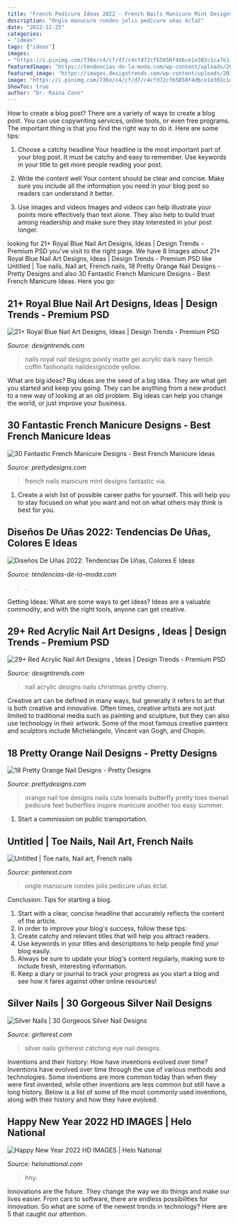 ```yaml
---
title: "French Pedicure Ideas 2022 - French Nails Manicure Mint Designs Fantastic Via"
description: "Ongle manucure rondes jolis pedicure uñas éclat"
date: "2022-12-25"
categories:
- "ideas"
tags: ["ideas"]
images:
- "https://i.pinimg.com/736x/c4/cf/d7/c4cfd72cf65850f4d6ce1e302c1ca7e1--black-nail-tips-black-french-manicure.jpg"
featuredImage: "https://tendencias-de-la-moda.com/wp-content/uploads/2017/12/diseños-de-uñas-2018-1-768x399.jpg"
featured_image: "https://images.designtrends.com/wp-content/uploads/2016/03/01125542/Christmas-Nail-Art-Looks-So-Pretty.jpg"
image: "https://i.pinimg.com/736x/c4/cf/d7/c4cfd72cf65850f4d6ce1e302c1ca7e1--black-nail-tips-black-french-manicure.jpg"
ShowToc: true
author: "Dr. Raina Conn"
---
```



How to create a blog post?
There are a variety of ways to create a blog post. You can use copywriting services, online tools, or even free programs. The important thing is that you find the right way to do it. Here are some tips:
1. Choose a catchy headline
Your headline is the most important part of your blog post. It must be catchy and easy to remember. Use keywords in your title to get more people reading your post.

2. Write the content well
Your content should be clear and concise. Make sure you include all the information you need in your blog post so readers can understand it better.

3. Use images and videos
Images and videos can help illustrate your points more effectively than text alone. They also help to build trust among readership and make sure they stay interested in your post longer.


	

		
looking for 21+ Royal Blue Nail Art Designs, Ideas | Design Trends - Premium PSD you've visit to the right page. We have 8 Images about 21+ Royal Blue Nail Art Designs, Ideas | Design Trends - Premium PSD like Untitled | Toe nails, Nail art, French nails, 18 Pretty Orange Nail Designs - Pretty Designs and also 30 Fantastic French Manicure Designs - Best French Manicure Ideas. Here you go:
		
    
## 21+ Royal Blue Nail Art Designs, Ideas | Design Trends - Premium PSD

<img loading=lazy src="https://images.designtrends.com/wp-content/uploads/2016/04/16070826/Pointy-Royal-Blue-Matte-Nails.jpg" onerror="this.onerror=null;this.src='https://tse4.mm.bing.net/th?id=OIP.lNrnkBmcIPPCmRJm6j_y_QHaJQ&amp;pid=15.1';" alt="21+ Royal Blue Nail Art Designs, Ideas | Design Trends - Premium PSD">

_Source: designtrends.com_

>nails royal nail designs pointy matte gel acrylic dark navy french coffin fashonails naildesigncode yellow. 

	

What are big ideas?
Big ideas are the seed of a big idea. They are what get you started and keep you going. They can be anything from a new product to a new way of looking at an old problem. Big ideas can help you change the world, or just improve your business.

    
## 30 Fantastic French Manicure Designs - Best French Manicure Ideas

<img loading=lazy src="http://www.prettydesigns.com/wp-content/uploads/2014/07/MInt-French-Nails.jpg" onerror="this.onerror=null;this.src='https://tse3.mm.bing.net/th?id=OIP.6GqfnnO7WvFrPf2zqyGCWwHaLx&amp;pid=15.1';" alt="30 Fantastic French Manicure Designs - Best French Manicure Ideas">

_Source: prettydesigns.com_

>french nails manicure mint designs fantastic via. 

	

1. Create a wish list of possible career paths for yourself. This will help you to stay focused on what you want and not on what others may think is best for you. 

    
## Diseños De Uñas 2022: Tendencias De Uñas, Colores E Ideas

<img loading=lazy src="https://tendencias-de-la-moda.com/wp-content/uploads/2017/12/diseños-de-uñas-2018-1-768x399.jpg" onerror="this.onerror=null;this.src='https://tse1.mm.bing.net/th?id=OIP.lyqPwUcytTVZ4Cd7xqk7DgHaD2&amp;pid=15.1';" alt="Diseños De Uñas 2022: Tendencias De Uñas, Colores E Ideas">

_Source: tendencias-de-la-moda.com_

>. 

	

Getting Ideas: What are some ways to get ideas?
Ideas are a valuable commodity, and with the right tools, anyone can get creative.

    
## 29+ Red Acrylic Nail Art Designs , Ideas | Design Trends - Premium PSD

<img loading=lazy src="https://images.designtrends.com/wp-content/uploads/2016/03/01125542/Christmas-Nail-Art-Looks-So-Pretty.jpg" onerror="this.onerror=null;this.src='https://tse3.mm.bing.net/th?id=OIP.Ma_XMffeNdJhIhXqxQQdKAHaJQ&amp;pid=15.1';" alt="29+ Red Acrylic Nail Art Designs , Ideas | Design Trends - Premium PSD">

_Source: designtrends.com_

>nail acrylic designs nails christmas pretty cherry. 

	

Creative art can be defined in many ways, but generally it refers to art that is both creative and innovative. Often times, creative artists are not just limited to traditional media such as painting and sculpture, but they can also use technology in their artwork. Some of the most famous creative painters and sculptors include Michelangelo, Vincent van Gogh, and Chopin.

    
## 18 Pretty Orange Nail Designs - Pretty Designs

<img loading=lazy src="http://www.prettydesigns.com/wp-content/uploads/2014/08/Orange-Nail-Design-for-Toenails.jpg" onerror="this.onerror=null;this.src='https://tse4.mm.bing.net/th?id=OIP.JsE3cHBFfWvRMwohEjpgVwHaJ7&amp;pid=15.1';" alt="18 Pretty Orange Nail Designs - Pretty Designs">

_Source: prettydesigns.com_

>orange nail toe designs nails cute toenails butterfly pretty toes toenail pedicure feet butterflies inspire manicure another too easy summer. 

	

1) Start a commission on public transportation.

    
## Untitled | Toe Nails, Nail Art, French Nails

<img loading=lazy src="https://i.pinimg.com/736x/c4/cf/d7/c4cfd72cf65850f4d6ce1e302c1ca7e1--black-nail-tips-black-french-manicure.jpg" onerror="this.onerror=null;this.src='https://tse1.mm.bing.net/th?id=OIP.FmW_T8ZxORCYxcwETBZSJAHaJ4&amp;pid=15.1';" alt="Untitled | Toe nails, Nail art, French nails">

_Source: pinterest.com_

>ongle manucure rondes jolis pedicure uñas éclat. 

	

Conclusion: Tips for starting a blog.
1. Start with a clear, concise headline that accurately reflects the content of the article.
2. In order to improve your blog's success, follow these tips: 
3. Create catchy and relevant titles that will help you attract readers. 
4. Use keywords in your titles and descriptions to help people find your blog easily. 
5. Always be sure to update your blog's content regularly, making sure to include fresh, interesting information. 
6. Keep a diary or journal to track your progress as you start a blog and see how it fares against other online resources!

    
## Silver Nails | 30 Gorgeous Silver Nail Designs

<img loading=lazy src="https://girlterest.com/wp-content/uploads/2017/07/silver-nails-696x522.jpg" onerror="this.onerror=null;this.src='https://tse3.mm.bing.net/th?id=OIP.lrJ7PX4oPnLytwnpz7fySgHaFj&amp;pid=15.1';" alt="Silver Nails | 30 Gorgeous Silver Nail Designs">

_Source: girlterest.com_

>silver nails girlterest catching eye nail designs. 

	

Inventions and their history: How have inventions evolved over time?
Inventions have evolved over time through the use of various methods and technologies. Some inventions are more common today than when they were first invented, while other inventions are less common but still have a long history. Below is a list of some of the most commonly used inventions, along with their history and how they have evolved.

    
## Happy New Year 2022 HD IMAGES | Helo National

<img loading=lazy src="https://helonational.com/wp-content/uploads/2020/10/happy-new-year-2021-hd-images-2-1024x975.jpg" onerror="this.onerror=null;this.src='https://tse3.mm.bing.net/th?id=OIP.D-B_kWF2bamQOrG3MS7XywHaHD&amp;pid=15.1';" alt="Happy New Year 2022 HD IMAGES | Helo National">

_Source: helonational.com_

>hny. 

	

Innovations are the future. They change the way we do things and make our lives easier. From cars to software, there are endless possibilities for innovation. So what are some of the newest trends in technology? Here are 5 that caught our attention.

